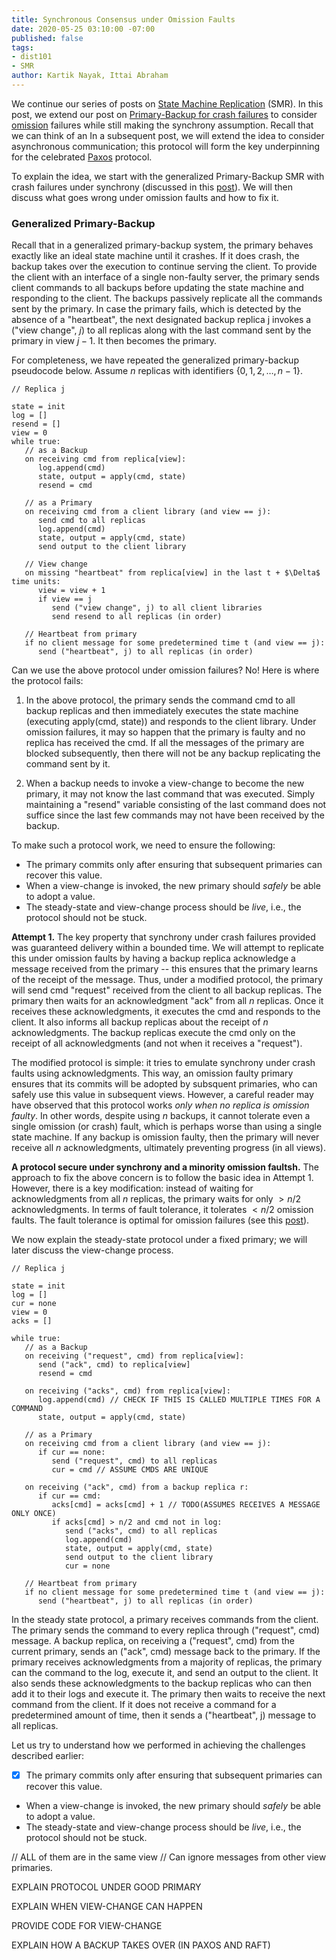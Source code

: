 ```yaml
---
title: Synchronous Consensus under Omission Faults
date: 2020-05-25 03:10:00 -07:00
published: false
tags:
- dist101
- SMR
author: Kartik Nayak, Ittai Abraham
---
```


We continue our series of posts on [State Machine Replication](https://decentralizedthoughts.github.io/2019-10-15-consensus-for-state-machine-replication/) (SMR). In this post, we extend our post on [Primary-Backup for crash failures](https://decentralizedthoughts.github.io/2019-11-01-primary-backup/) to consider [omission](https://decentralizedthoughts.github.io/2019-06-07-modeling-the-adversary/) failures while still making the synchrony assumption. Recall that we can think of an In a subsequent post, we will extend the idea to consider asynchronous communication; this protocol will form the key underpinning for the celebrated [Paxos](https://lamport.azurewebsites.net/pubs/paxos-simple.pdf) protocol.

To explain the idea, we start with the generalized Primary-Backup SMR with crash failures under synchrony (discussed in this [post](https://decentralizedthoughts.github.io/2019-11-01-primary-backup/)). We will then discuss what goes wrong under omission faults and how to fix it.

### Generalized Primary-Backup

Recall that in a generalized primary-backup system, the primary behaves exactly like an ideal state machine until it crashes. If it does crash, the backup takes over the execution to continue serving the client. To provide the client with an interface of a single non-faulty server, the primary sends client commands to all backups before updating the state machine and responding to the client. The backups passively replicate all the commands sent by the primary. In case the primary fails, which is detected by the absence of a "heartbeat", the next designated backup replica j invokes a ("view change", $j$) to all replicas along with the last command sent by the primary in view $j-1$. It then becomes the primary.

For completeness, we have repeated the generalized primary-backup pseudocode below. Assume $n$ replicas with identifiers $\{0,1,2,\dots,n-1\}$.

```
// Replica j

state = init
log = []
resend = []
view = 0
while true:
   // as a Backup
   on receiving cmd from replica[view]:
      log.append(cmd)
      state, output = apply(cmd, state)
      resend = cmd
      
   // as a Primary
   on receiving cmd from a client library (and view == j):
      send cmd to all replicas
      log.append(cmd)
      state, output = apply(cmd, state)
      send output to the client library
      
   // View change
   on missing "heartbeat" from replica[view] in the last t + $\Delta$ time units:
      view = view + 1
      if view == j
         send ("view change", j) to all client libraries
         send resend to all replicas (in order)
         
   // Heartbeat from primary
   if no client message for some predetermined time t (and view == j):
      send ("heartbeat", j) to all replicas (in order)
```

Can we use the above protocol under omission failures? No! Here is where the protocol fails:
1. In the above protocol, the primary sends the command cmd to all backup replicas and then immediately executes the state machine (executing apply(cmd, state)) and responds to the client library. Under omission failures, it may so happen that the primary is faulty and no replica has received the cmd. If all the messages of the primary are blocked subsequently, then there will not be any backup replicating the command sent by it.

2. When a backup needs to invoke a view-change to become the new primary, it may not know the last command that was executed. Simply maintaining a "resend" variable consisting of the last command does not suffice since the last few commands may not have been received by the backup.

To make such a protocol work, we need to ensure the following:
- The primary commits only after ensuring that subsequent primaries can recover this value.
- When a view-change is invoked, the new primary should *safely* be able to adopt a value.
- The steady-state and view-change process should be *live*, i.e., the protocol should not be stuck.

**Attempt 1.** The key property that synchrony under crash failures provided was guaranteed delivery within a bounded time. We will attempt to replicate this under omission faults by having a backup replica acknowledge a message received from the primary -- this ensures that the primary learns of the receipt of the message. Thus, under a modified protocol, the primary will send cmd "request" received from the client to all backup replicas. The primary then waits for an acknowledgment "ack" from all $n$ replicas. Once it receives these acknowledgments, it executes the cmd and responds to the client. It also informs all backup replicas about the receipt of $n$ acknowledgments. The backup replicas execute the cmd only on the receipt of all acknowledgments (and not when it receives a "request").

The modified protocol is simple: it tries to emulate synchrony under crash faults using acknowledgments. This way, an omission faulty primary ensures that its commits will be adopted by subsquent primaries, who can safely use this value in subsequent views. However, a careful reader may have observed that this protocol works *only when no replica is omission faulty*. In other words, despite using $n$ backups, it cannot tolerate even a single omission (or crash) fault, which is perhaps worse than using a single state machine. If any backup is omission faulty, then the primary will never receive all $n$ acknowledgments, ultimately preventing progress (in all views).

**A protocol secure under synchrony and a minority omission faultsh.** The approach to fix the above concern is to follow the basic idea in Attempt 1. However, there is a key modification: instead of waiting for acknowledgments from all $n$ replicas, the primary waits for only $> n/2$ acknowledgments. In terms of fault tolerance, it tolerates $< n/2$ omission faults. The fault tolerance is optimal for omission failures (see this [post](https://decentralizedthoughts.github.io/2019-11-02-primary-backup-for-2-servers-and-omission-failures-is-impossible/)). 

We now explain the steady-state protocol under a fixed primary; we will later discuss the view-change process.

```
// Replica j

state = init
log = []
cur = none
view = 0
acks = []

while true:
   // as a Backup
   on receiving ("request", cmd) from replica[view]:
      send ("ack", cmd) to replica[view]
      resend = cmd
      
   on receiving ("acks", cmd) from replica[view]:
      log.append(cmd) // CHECK IF THIS IS CALLED MULTIPLE TIMES FOR A COMMAND
      state, output = apply(cmd, state)
      
   // as a Primary
   on receiving cmd from a client library (and view == j):
      if cur == none:
         send ("request", cmd) to all replicas
         cur = cmd // ASSUME CMDS ARE UNIQUE
      
   on receiving ("ack", cmd) from a backup replica r:
      if cur == cmd:
         acks[cmd] = acks[cmd] + 1 // TODO(ASSUMES RECEIVES A MESSAGE ONLY ONCE)
         if acks[cmd] > n/2 and cmd not in log:
            send ("acks", cmd) to all replicas
            log.append(cmd)
            state, output = apply(cmd, state)
            send output to the client library
            cur = none
    
   // Heartbeat from primary
   if no client message for some predetermined time t (and view == j):
      send ("heartbeat", j) to all replicas (in order)
```

In the steady state protocol, a primary receives commands from the client. The primary sends the command to every replica through ("request", cmd) message. A backup replica, on receiving a ("request", cmd) from the current primary, sends an ("ack", cmd) message back to the primary. If the primary receives acknowledgments from a majority of replicas, the primary can the command to the log, execute it, and send an output to the client. It also sends these acknowledgments to the backup replicas who can then add it to their logs and execute it. The primary then waits to receive the next command from the client. If it does not receive a command for a predetermined amount of time, then it sends a ("heartbeat", j) message to all replicas.

Let us try to understand how we performed in achieving the challenges described earlier:

- [x] The primary commits only after ensuring that subsequent primaries can recover this value.
- When a view-change is invoked, the new primary should *safely* be able to adopt a value.
- The steady-state and view-change process should be *live*, i.e., the protocol should not be stuck.

// ALL of them are in the same view
// Can ignore messages from other view primaries.

EXPLAIN PROTOCOL UNDER GOOD PRIMARY

EXPLAIN WHEN VIEW-CHANGE CAN HAPPEN

PROVIDE CODE FOR VIEW-CHANGE

EXPLAIN HOW A BACKUP TAKES OVER (IN PAXOS AND RAFT)
